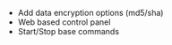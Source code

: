 <ul>
<li>Add data encryption options (md5/sha)</li>
<li>Web based control panel</li>
<li>Start/Stop base commands</li>
</ul>
